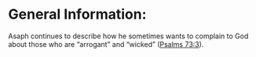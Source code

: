 # General Information:

Asaph continues to describe how he sometimes wants to complain to God about those who are “arrogant” and “wicked” ([Psalms 73:3](../073/003.md)).